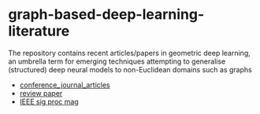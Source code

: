 # graph-based-deep-learning-literature

The repository contains recent articles/papers in geometric deep learning, an umbrella term for emerging techniques attempting to generalise (structured) deep neural models to non-Euclidean domains such as graphs

- [conference_journal_articles](https://github.com/naganandy/geometric-deep-learning-literature/blob/master/conference-journal-articles/README.md)
- [review paper](https://arxiv.org/abs/1611.08097)
- [IEEE sig proc mag](https://docs.google.com/uc?export=download&id=0B-aDWjDc-gnnb2w4M2hma0NvV0U)
